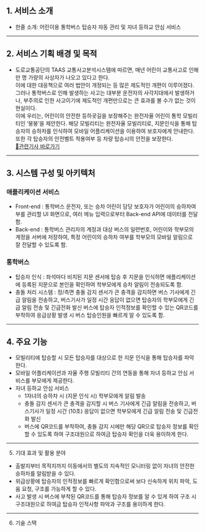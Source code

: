 ## 1. 서비스 소개
* 한줄 소개: 어린이용 통학버스 탑승자 자동 관리 및 자녀 등하교 안심 서비스
---
## 2. 서비스 기획 배경 및 목적
* 도로교통공단의 TAAS 교통사고분석시스템에 따르면, 매년 어린이 교통사고로 인해 만 명 가량의 사상자가 나오고 있다고 한다.<br>
이에 대한 대응책으로 여러 법안이 개정되는 등 많은 제도적인 개편이 이루어졌다.<br>
그러나 통학버스로 인해 발생하는 사고는 대부분 운전자의 사각지대에서 발생하거나, 부주의로 인한 사고이기에 제도적인 개편만으로는 큰 효과를 볼 수가 없는 것이 현실이다. <br>
이에 우리는, 어린이의 안전한 등하굣길을 보장해주는 완전자율 어린이 통학 모빌리티인 ‘붕붕’을 제안한다. 해당 모빌리티는 완전자율 모빌리티로, 지문인식을 통해 탑승자의 승하차를 인식하여 모바일 어플리케이션을 이용하여 보호자에게 안내한다. 또한 각 탑승자의 안전벨트 착용여부 등 차량 탑승시의 안전을 보장한다.<br>
[🔗관련기사 바로가기](https://www.donga.com/news/Society/article/all/20220714/114441208/1)
---
## 3. 시스템 구성 및 아키텍처
### 애플리케이션 서비스
* Front-end : 통학버스 운전자, 또는 승차 어린이 담당 보호자가 어린이의 승하차여부를 관리할 UI 화면으로, 여러 메뉴 입력으로부터 Back-end API에 데이터를 전달함.
* Back-end : 통학버스 관리자의 계정과 대상 버스의 일련번호, 어린이와 학부모의 계정을 서버에 저장하여, 특정 어린이의 승하차 여부를 학부모의 모바일 알림으로 잘 전달할 수 있도록 함.
### 통학버스
* 탑승자 인식 : 좌석마다 비치된 지문 센서에 탑승 후 지문을 인식하면 애플리케이션에 등록된 지문으로 본인을 확인하여 학부모에게 승차 알림이 전송되도록 함.
* 충돌 처리 시스템 : 정/측면 충돌 감지 센서가 큰 충격을 감지하면 버스 기사에게 긴급 알림을 전송하고, 버스기사가 일정 시간 응답이 없으면 탑승자의 학부모에게 긴급 알림 전송 및 긴급전화 발신
버스에 탑승자 인적정보를 확인할 수 있는 QR코드를 부착하여 응급상황 발생 시 버스 탑승인원을 빠르게 알 수 있도록 함.
---
## 4. 주요 기능
* 모빌리티에 탑승할 시 모든 탑승자를 대상으로 한 지문 인식을 통해 탑승자를 파악한다.
* 모바일 어플리케이션과 자율 주행 모빌리티 간의 연동을 통해 자녀 등하교 안심 서비스를 부모에게 제공한다.
* 자녀 등하교 안심 서비스
  - 1자녀의 승하차 시 (지문 인식 시) 학부모에게 알림 발송
  - 충돌 감지 센서가 큰 충격을 감지할 시 버스 기사에게 긴급 알림을 전송하고, 버스기사가 일정 시간 (10초) 응답이 없으면 학부모에게 긴급 알림 전송 및 긴급전화 발신
  - 버스에 QR코드를 부착하여, 충돌 감지 시에만 해당 QR으로 탑승자 정보를 확인할 수 있도록 하여 구조대원으로 하여금 탑승자 확인을 더욱 용이하게 한다.
---
5. 기대 효과 및 활용 분야
* 출발지부터 목적지까지 이동에서의 별도의 지속적인 모니터링 없이 자녀의 안전한 승하차를 알림받을 수 있다.
* 위급상황에 탑승자의 인적정보를 빠르게 확인함으로써 보다 신속하게 위치 파악, 도움 요청, 구조를 가능하게 할 수 있다.
* 사고 발생 시 버스에 부착된 QR코드를 통해 탑승자 정보를 알 수 있게 하여 구조 시 구조대원으로 하여금 탑승자 인적사항 파악과 구조를 용이하게 한다.
---
6. 기술 스택





